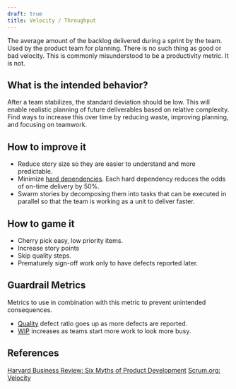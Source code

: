 ```yaml
---
draft: true
title: Velocity / Throughput
---
```


The average amount of the backlog delivered during a sprint by the team. Used by the product team for planning. There is no such thing as good or bad velocity. This is commonly misunderstood to be a productivity metric. It is not.

## What is the intended behavior?

After a team stabilizes, the standard deviation should be low. This will enable realistic planning of future
deliverables based on relative complexity. Find ways to increase this over time by reducing waste, improving planning,
and focusing on teamwork.

## How to improve it

- Reduce story size so they are easier to understand and more predictable.
- Minimize [hard dependencies](../../glossary/#dependency-hard). Each hard dependency reduces the odds of on-time
  delivery by 50%.
- Swarm stories by decomposing them into tasks that can be executed in parallel so that the team is working as a unit to deliver faster.

## How to game it

- Cherry pick easy, low priority items.
- Increase story points
- Skip quality steps.
- Prematurely sign-off work only to have defects reported later.

## Guardrail Metrics

Metrics to use in combination with this metric to prevent unintended consequences.

- [Quality](./quality.html) defect ratio goes up as more defects are reported.
- [WIP](./work-in-progress.html) increases as teams start more work to look more
  busy.

## References

[Harvard Business Review: Six Myths of Product Development](https://hbr.org/2012/05/six-myths-of-product-development)
[Scrum.org: Velocity](https://www.scrum.org/resources/blog/agile-metrics-velocity#:~:text=Velocity%20is%20an%20indication%20of,Velocity%20or%20a%20Bad%20Velocity)
